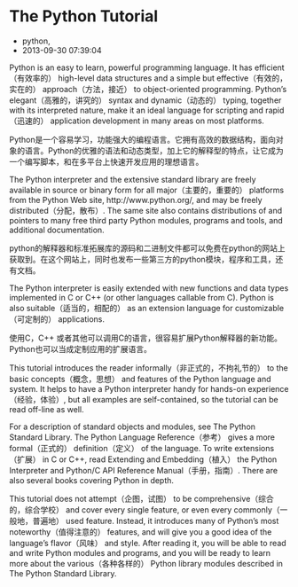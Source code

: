 # The Python Tutorial
- python,
- 2013-09-30 07:39:04

<p>Python is an easy to learn, powerful programming language. It has efficient（有效率的） high-level data structures and a simple but effective（有效的，实在的） approach（方法，接近） to object-oriented programming. Python’s elegant（高雅的，讲究的） syntax and dynamic（动态的） typing, together with its interpreted nature, make it an ideal language for scripting and rapid（迅速的） application development in many areas on most platforms.</p><p>Python是一个容易学习，功能强大的编程语言。它拥有高效的数据结构，面向对象的语言。Python的优雅的语法和动态类型，加上它的解释型的特点，让它成为一个编写脚本，和在多平台上快速开发应用的理想语言。</p>

<p>The Python interpreter and the extensive standard library are freely available in source or binary form for all major（主要的，重要的） platforms from the Python Web site, http://www.python.org/, and may be freely distributed（分配，散布）. The same site also contains distributions of and pointers to many free third party Python modules, programs and tools, and additional documentation.</p><p>python的解释器和标准拓展库的源码和二进制文件都可以免费在python的网站上获取到。在这个网站上，同时也发布一些第三方的python模块，程序和工具，还有文档。</p>

<p>The Python interpreter is easily extended with new functions and data types implemented in C or C++ (or other languages callable from C). Python is also suitable（适当的，相配的） as an extension language for customizable（可定制的） applications.</p><p>使用C，C++ 或者其他可以调用C的语言，很容易扩展Python解释器的新功能。Python也可以当成定制应用的扩展语言。</p>

<p>This tutorial introduces the reader informally（非正式的，不拘礼节的） to the basic concepts（概念，思想） and features of the Python language and system. It helps to have a Python interpreter handy for hands-on experience（经验，体验）, but all examples are self-contained, so the tutorial can be read off-line as well.</p>

<p>For a description of standard objects and modules, see The Python Standard Library. The Python Language Reference（参考） gives a more formal（正式的） definition（定义） of the language. To write extensions（扩展） in C or C++, read Extending and Embedding（植入） the Python Interpreter and Python/C API Reference Manual（手册，指南）. There are also several books covering Python in depth.</p>

<p>This tutorial does not attempt（企图，试图） to be comprehensive（综合的，综合学校） and cover every single feature, or even every commonly（一般地，普遍地） used feature. Instead, it introduces many of Python’s most noteworthy（值得注意的） features, and will give you a good idea of the language’s flavor（风味） and style. After reading it, you will be able to read and write Python modules and programs, and you will be ready to learn more about the various（各种各样的） Python library modules described in The Python Standard Library.</p>